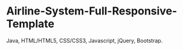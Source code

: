 # Airline-System-Full-Responsive-Template
Java, HTML/HTML5, CSS/CSS3, Javascript, jQuery, Bootstrap.
